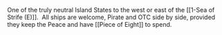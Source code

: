 One of the truly neutral Island States to the west or east of the [[1-Sea of Strife (E)]].  All ships are welcome, Pirate and OTC side by side, provided they keep the Peace and have [[Piece of Eight]] to spend.